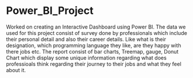 # Power_BI_Project

Worked on creating an Interactive Dashboard using Power BI.
The data we used for this project consist of survey done by professionals which include their personal detail and also their career details.
Like what is their designation, which programming language they like, are they happy with there jobs etc.
The report consist of bar charts, Treemap, gauge, Donut Chart which display some unique information regarding what does professioals think regarding their journey to their jobs and what they feel about it.

